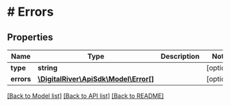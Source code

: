 # # Errors

## Properties

Name | Type | Description | Notes
------------ | ------------- | ------------- | -------------
**type** | **string** |  | [optional]
**errors** | [**\DigitalRiver\ApiSdk\Model\Error[]**](Error.md) |  | [optional]

[[Back to Model list]](../../README.md#models) [[Back to API list]](../../README.md#endpoints) [[Back to README]](../../README.md)
